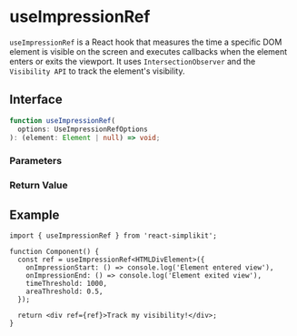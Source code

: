 # useImpressionRef

`useImpressionRef` is a React hook that measures the time a specific DOM element is visible on the screen and executes callbacks when the element enters or exits the viewport. It uses `IntersectionObserver` and the `Visibility API` to track the element's visibility.

## Interface

```ts
function useImpressionRef(
  options: UseImpressionRefOptions
): (element: Element | null) => void;
```

### Parameters

<Interface
  required
  name="options"
  type="UseImpressionRefOptions"
  description="Options for tracking the element's visibility."
  :nested="[
    {
      name: 'options.onImpressionStart',
      type: '() => void',
      required: false,
      description:
        'Callback function executed when the element enters the view',
    },
    {
      name: 'options.onImpressionEnd',
      type: '() => void',
      required: false,
      description: 'Callback function executed when the element exits the view',
    },
    {
      name: 'options.timeThreshold',
      type: 'number',
      required: false,
      defaultValue: '0',
      description: 'Minimum time the element must be visible (in milliseconds)',
    },
    {
      name: 'options.areaThreshold',
      type: 'number',
      required: false,
      defaultValue: '0',
      description: 'Minimum ratio of the element that must be visible (0 to 1)',
    },
    {
      name: 'options.rootMargin',
      type: 'string',
      required: true,
      description: 'Margin to adjust the detection area',
    },
  ]"
/>

### Return Value

<Interface
  name=""
  type="(element: Element | null) => void"
  description="function to set the element. Attach this function to the <code>ref</code> attribute, and the callbacks will be executed whenever the element's visibility changes."
/>

## Example

```tsx
import { useImpressionRef } from 'react-simplikit';

function Component() {
  const ref = useImpressionRef<HTMLDivElement>({
    onImpressionStart: () => console.log('Element entered view'),
    onImpressionEnd: () => console.log('Element exited view'),
    timeThreshold: 1000,
    areaThreshold: 0.5,
  });

  return <div ref={ref}>Track my visibility!</div>;
}
```
